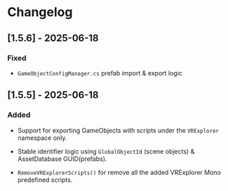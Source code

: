 # Changelog

## [1.5.6] - 2025-06-18

### Fixed

- `GameObjectConfigManager.cs` prefab import & export logic

## [1.5.5] - 2025-06-18

### Added
- Support for exporting GameObjects with scripts under the `VRExplorer` namespace only.
- Stable identifier logic using `GlobalObjectId` (scene objects) & AssetDatabase GUID(prefabs).

- `RemoveVRExplorerScripts()` for remove all the added VRExplorer Mono predefined scripts.

